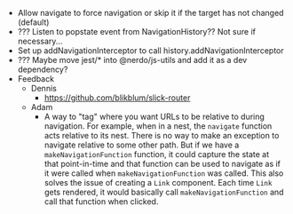 * Allow navigate to force navigation or skip it if the target has not changed (default)
* ??? Listen to popstate event from NavigationHistory?? Not sure if necessary...
* Set up addNavigationInterceptor to call history.addNavigationInterceptor
* ??? Maybe move jest/* into @nerdo/js-utils and add it as a dev dependency?
* Feedback
  * Dennis
    * https://github.com/blikblum/slick-router
  * Adam
    * A way to "tag" where you want URLs to be relative to during navigation. For example, when in a nest, the `navigate` function acts relative to its nest. There is no way to make an exception to navigate relative to some other path. But if we have a `makeNavigationFunction` function, it could capture the state at that point-in-time and that function can be used to navigate as if it were called when `makeNavigationFunction` was called. This also solves the issue of creating a `Link` component. Each time `Link` gets rendered, it would basically call `makeNavigationFunction` and call that function when clicked.
